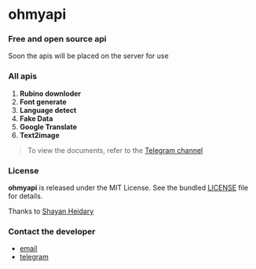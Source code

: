 # ohmyapi

### Free and open source api 

Soon the apis will be placed on the server for use


### All apis
1. __Rubino downloder__
2. __Font generate__
3. __Language detect__
4. __Fake Data__
5. __Google Translate__
6. __Text2image__

> To view the documents, refer to the [Telegram channel](t.me/ohmyapi)


### License
__ohmyapi__ is released under the MIT License. See the bundled [LICENSE](https://github.com/metect/ohmyapi/blob/main/LICENSE) file for details.


Thanks to [Shayan Heidary](https://github.com/shayanheidari01) 


### Contact the developer
- [email](dev.amirali.irvany@gmail.com)
- [telegram](t.me/ohmys_sh)
